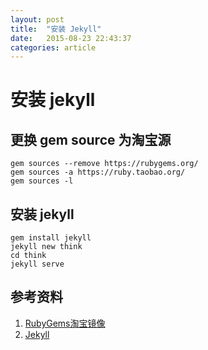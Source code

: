 ```yaml
---
layout: post
title:  "安装 Jekyll"
date:   2015-08-23 22:43:37
categories: article
---
```


# 安装 jekyll 

## 更换 gem source 为淘宝源

	gem sources --remove https://rubygems.org/
	gem sources -a https://ruby.taobao.org/
	gem sources -l

## 安装 jekyll

	gem install jekyll
	jekyll new think
	cd think
	jekyll serve

## 参考资料
1. [RubyGems淘宝镜像](http://ruby.taobao.org/ "RubyGems淘宝镜像")
2. [Jekyll](http://jekyllrb.com/ "Jekyll")
